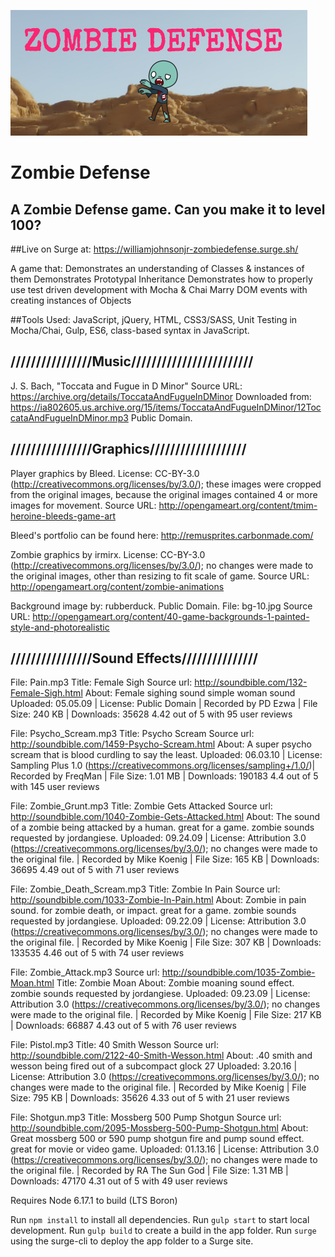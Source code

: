 ![Zombie Defense Logo](ZombieDefenseLogo.png)
# Zombie Defense

## A Zombie Defense game. Can you make it to level 100?

##Live on Surge at: <https://williamjohnsonjr-zombiedefense.surge.sh/>

A game that:
Demonstrates an understanding of Classes & instances of them
Demonstrates Prototypal Inheritance
Demonstrates how to properly use test driven development with Mocha & Chai
Marry DOM events with creating instances of Objects

##Tools Used:
JavaScript, jQuery, HTML, CSS3/SASS, Unit Testing in Mocha/Chai, Gulp, ES6, class-based syntax in JavaScript. 


## ////////////////Music////////////////////////  
J. S. Bach, "Toccata and Fugue in D Minor"
Source URL: <https://archive.org/details/ToccataAndFugueInDMinor>
Downloaded from: <https://ia802605.us.archive.org/15/items/ToccataAndFugueInDMinor/12ToccataAndFugueInDMinor.mp3>
Public Domain.

## ////////////////Graphics///////////////////  

Player graphics by Bleed. License: CC-BY-3.0 (<http://creativecommons.org/licenses/by/3.0/>); these images were cropped from the original images, because the original images contained 4 or more images for movement.
Source URL: <http://opengameart.org/content/tmim-heroine-bleeds-game-art>

Bleed's portfolio can be found here: <http://remusprites.carbonmade.com/>

Zombie graphics by irmirx. License: CC-BY-3.0 (<http://creativecommons.org/licenses/by/3.0/>); no changes were made to the original images, other than resizing to fit scale of game.
Source URL: <http://opengameart.org/content/zombie-animations>

Background image by: rubberduck. Public Domain.
File: bg-10.jpg
Source URL: <http://opengameart.org/content/40-game-backgrounds-1-painted-style-and-photorealistic>

## ////////////////Sound Effects///////////////  

File: Pain.mp3
Title: Female Sigh
Source url: <http://soundbible.com/132-Female-Sigh.html>
About: Female sighing sound simple woman sound
Uploaded: 05.05.09 | License: Public Domain | Recorded by PD Ezwa | File Size: 240 KB | Downloads: 35628
4.42 out of 5 with 95 user reviews

File: Psycho_Scream.mp3
Title: Psycho Scream
Source url: <http://soundbible.com/1459-Psycho-Scream.html>
About: A super psycho scream that is blood curdling to say the least.
Uploaded: 06.03.10 | License: Sampling Plus 1.0 (<https://creativecommons.org/licenses/sampling+/1.0/>)| Recorded by FreqMan | File Size: 1.01 MB | Downloads: 190183
4.4 out of 5 with 145 user reviews

File: Zombie_Grunt.mp3
Title: Zombie Gets Attacked
Source url: <http://soundbible.com/1040-Zombie-Gets-Attacked.html>
About: The sound of a zombie being attacked by a human. great for a game. zombie sounds requested by jordangiese.
Uploaded: 09.24.09 | License: Attribution 3.0 (<https://creativecommons.org/licenses/by/3.0/>); no changes were made to the original file. | Recorded by Mike Koenig | File Size: 165 KB | Downloads: 36695
4.49 out of 5 with 71 user reviews

File: Zombie_Death_Scream.mp3
Title: Zombie In Pain
Source url: <http://soundbible.com/1033-Zombie-In-Pain.html>
About: Zombie in pain sound. for zombie death, or impact. great for a game. zombie sounds requested by jordangiese.
Uploaded: 09.22.09 | License: Attribution 3.0 (<https://creativecommons.org/licenses/by/3.0/>); no changes were made to the original file. | Recorded by Mike Koenig | File Size: 307 KB | Downloads: 133535
4.46 out of 5 with 74 user reviews

File: Zombie_Attack.mp3
Source url: <http://soundbible.com/1035-Zombie-Moan.html>
Title: Zombie Moan
About: Zombie moaning sound effect. zombie sounds requested by jordangiese.
Uploaded: 09.23.09 | License: Attribution 3.0 (<https://creativecommons.org/licenses/by/3.0/>); no changes were made to the original file. | Recorded by Mike Koenig | File Size: 217 KB | Downloads: 66887
4.43 out of 5 with 76 user reviews

File: Pistol.mp3
Title: 40 Smith Wesson
Source url: <http://soundbible.com/2122-40-Smith-Wesson.html>
About: .40 smith and wesson being fired out of a subcompact glock 27
Uploaded: 3.20.16 | License: Attribution 3.0 (<https://creativecommons.org/licenses/by/3.0/>); no changes were made to the original file. | Recorded by Mike Koenig | File Size: 795 KB | Downloads: 35626
4.33 out of 5 with 21 user reviews

File: Shotgun.mp3
Title: Mossberg 500 Pump Shotgun
Source url: <http://soundbible.com/2095-Mossberg-500-Pump-Shotgun.html>
About: Great mossberg 500 or 590 pump shotgun fire and pump sound effect. great for movie or video game.
Uploaded: 01.13.16 | License: Attribution 3.0 (<https://creativecommons.org/licenses/by/3.0/>); no changes were made to the original file. | Recorded by RA The Sun God | File Size: 1.31 MB | Downloads: 47170
4.31 out of 5 with 49 user reviews


Requires Node 6.17.1 to build (LTS Boron)

Run `npm install` to install all dependencies.
Run `gulp start` to start local development.
Run `gulp build` to create a build in the app folder.
Run `surge` using the surge-cli to deploy the app folder to a Surge site.